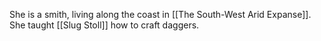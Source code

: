 She is a smith, living along the coast in [[The South-West Arid Expanse]]. She taught [[Slug Stoll]] how to craft daggers.
